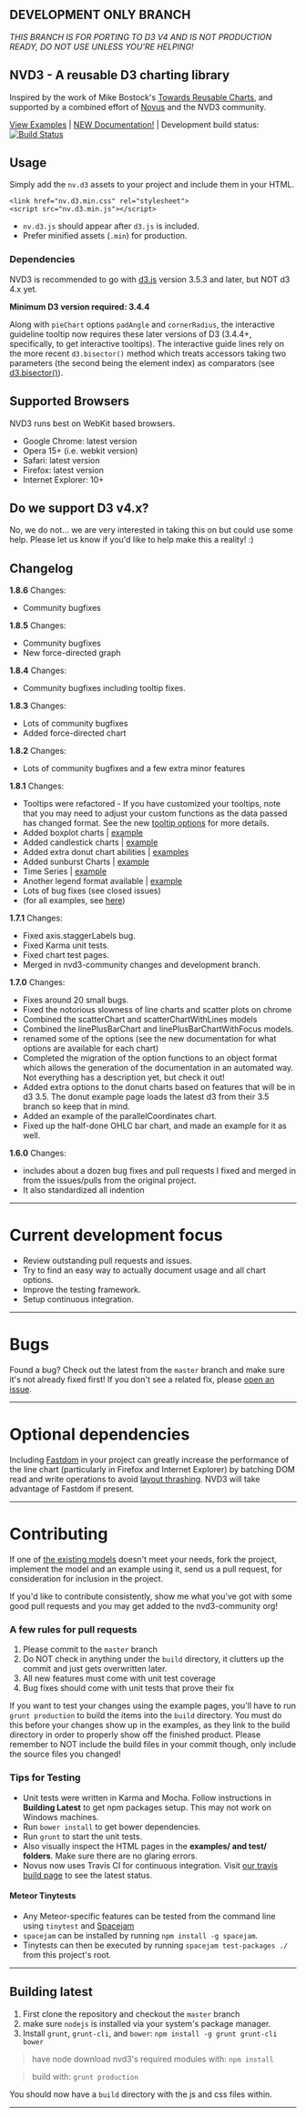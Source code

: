 ## DEVELOPMENT ONLY BRANCH

_THIS BRANCH IS FOR PORTING TO D3 V4 AND IS NOT PRODUCTION READY, DO NOT USE UNLESS YOU'RE HELPING!_

## NVD3 - A reusable D3 charting library

Inspired by the work of Mike Bostock's [Towards Reusable Charts](http://bost.ocks.org/mike/chart/), and supported by a combined effort of [Novus](http://www.novus.com) and the NVD3 community.

[View Examples](http://nvd3-community.github.io/nvd3/) | [NEW Documentation!](http://nvd3-community.github.io/nvd3/examples/documentation.html) | Development build status: [![Build Status](https://travis-ci.org/novus/nvd3.svg?branch=master)](https://travis-ci.org/novus/nvd3)

## Usage

Simply add the `nv.d3` assets to your project and include them in your HTML.

```
<link href="nv.d3.min.css" rel="stylesheet">
<script src="nv.d3.min.js"></script>
```

- `nv.d3.js` should appear after `d3.js` is included.
- Prefer minified assets (`.min`) for production.

### Dependencies

NVD3 is recommended to go with [d3.js](http://d3js.org/) version 3.5.3 and later, but NOT d3 4.x yet.

**Minimum D3 version required: 3.4.4**

Along with `pieChart` options `padAngle` and `cornerRadius`, the interactive guideline tooltip now requires these later versions of D3 (3.4.4+, specifically, to get interactive tooltips). The interactive guide lines rely on the more recent `d3.bisector()` method which treats accessors taking two parameters (the second being the element index) as comparators (see [d3.bisector()](https://github.com/mbostock/d3/wiki/Arrays#d3_bisector)).

## Supported Browsers

NVD3 runs best on WebKit based browsers.

- Google Chrome: latest version
- Opera 15+ (i.e. webkit version)
- Safari: latest version
- Firefox: latest version
- Internet Explorer: 10+

## Do we support D3 v4.x?

No, we do not... we are very interested in taking this on but could use some help. Please let us know if you'd like to help make this a reality! :)

## Changelog

**1.8.6** Changes:

- Community bugfixes

**1.8.5** Changes:

- Community bugfixes
- New force-directed graph

**1.8.4** Changes:

- Community bugfixes including tooltip fixes.

**1.8.3** Changes:

- Lots of community bugfixes
- Added force-directed chart

**1.8.2** Changes:

- Lots of community bugfixes and a few extra minor features

**1.8.1** Changes:

- Tooltips were refactored - If you have customized your tooltips, note that you may need to adjust your custom functions as the data passed has changed format. See the new [tooltip options](https://nvd3-community.github.io/nvd3/examples/documentation.html#tooltip) for more details.
- Added boxplot charts | [example](https://nvd3-community.github.io/nvd3/examples/boxPlot.html)
- Added candlestick charts | [example](https://nvd3-community.github.io/nvd3/examples/candlestickChart.html)
- Added extra donut chart abilities | [examples](https://nvd3-community.github.io/nvd3/examples/monitoringChart.html)
- Added sunburst Charts | [example](https://nvd3-community.github.io/nvd3/examples/sunburst.html)
- Time Series | [example](https://nvd3-community.github.io/nvd3/examples/TimeSeries.html)
- Another legend format available | [example](https://nvd3-community.github.io/nvd3/examples/stackedAreaChart.html)
- Lots of bug fixes (see closed issues)
- (for all examples, see [here](https://nvd3-community.github.io/nvd3/))

**1.7.1** Changes:

- Fixed axis.staggerLabels bug.
- Fixed Karma unit tests.
- Fixed chart test pages.
- Merged in nvd3-community changes and development branch.

**1.7.0** Changes:

- Fixes around 20 small bugs.
- Fixed the notorious slowness of line charts and scatter plots on chrome
- Combined the scatterChart and scatterChartWithLines models
- Combined the linePlusBarChart and linePlusBarChartWithFocus models.
- renamed some of the options (see the new documentation for what options are available for each chart)
- Completed the migration of the option functions to an object format which allows the generation of
  the documentation in an automated way. Not everything has a description yet, but check it out!
- Added extra options to the donut charts based on features that will be in d3 3.5. The donut example page
  loads the latest d3 from their 3.5 branch so keep that in mind.
- Added an example of the parallelCoordinates chart.
- Fixed up the half-done OHLC bar chart, and made an example for it as well.

**1.6.0** Changes:

- includes about a dozen bug fixes and pull requests I fixed and merged in
  from the issues/pulls from the original project.
- It also standardized all indention

---

# Current development focus

- Review outstanding pull requests and issues.
- Try to find an easy way to actually document usage and all chart options.
- Improve the testing framework.
- Setup continuous integration.

---

# Bugs

Found a bug? Check out the latest from the `master` branch and make sure it's not already fixed first! If you don't see a related fix, please [open an issue](https://github.com/novus/nvd3/issues).

---

# Optional dependencies

Including [Fastdom](https://github.com/wilsonpage/fastdom) in your project can greatly increase the performance of the line chart (particularly in Firefox and Internet Explorer) by batching DOM read and write operations to avoid [layout thrashing](http://wilsonpage.co.uk/preventing-layout-thrashing/). NVD3 will take advantage of Fastdom if present.

---

# Contributing

If one of [the existing models](https://github.com/novus/nvd3/tree/master/src/models)
doesn't meet your needs, fork the project, implement the model and an example using it,
send us a pull request, for consideration for inclusion in the project.

If you'd like to contribute consistently, show me what you've got with some good pull requests and you may get added to the nvd3-community org!

### A few rules for pull requests

1. Please commit to the `master` branch
2. Do NOT check in anything under the `build` directory, it clutters up the commit and just gets overwritten later.
3. All new features must come with unit test coverage
4. Bug fixes should come with unit tests that prove their fix

If you want to test your changes using the example pages,
you'll have to run `grunt production` to build the items into the `build` directory.
You must do this before your changes show up in the examples, as they link to the build directory
in order to properly show off the finished product.
Please remember to NOT include the build files in your commit though,
only include the source files you changed!

### Tips for Testing

- Unit tests were written in Karma and Mocha. Follow instructions in **Building Latest** to get npm packages setup. This may not work on Windows machines.
- Run `bower install` to get bower dependencies.
- Run `grunt` to start the unit tests.
- Also visually inspect the HTML pages in the **examples/ and test/ folders**. Make sure there are no glaring errors.
- Novus now uses Travis CI for continuous integration. Visit [our travis build page](https://travis-ci.org/novus/nvd3/) to see the latest status.

#### Meteor Tinytests

- Any Meteor-specific features can be tested from the command line using `tinytest` and [Spacejam](https://www.npmjs.com/package/spacejam)
- `spacejam` can be installed by running `npm install -g spacejam`.
- Tinytests can then be executed by running `spacejam test-packages ./` from this project's root.

---

## Building latest

1. First clone the repository and checkout the `master` branch
2. make sure `nodejs` is installed via your system's package manager.
3. Install `grunt`, `grunt-cli`, and `bower`: `npm install -g grunt grunt-cli bower`

> have node download nvd3's required modules with: `npm install`

> build with: `grunt production`

You should now have a `build` directory with the js and css files within.

---
